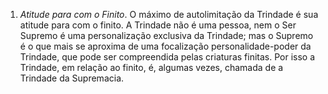 ﻿1. <I>Atitude para com o Finito</I>. O máximo de autolimitação da Trindade é sua atitude para com o finito. A Trindade não é uma pessoa, nem o Ser Supremo é uma personalização exclusiva da Trindade; mas o Supremo é o que mais se aproxima de uma focalização personalidade-poder da Trindade, que pode ser compreendida pelas criaturas finitas. Por isso a Trindade, em relação ao finito, é, algumas vezes, chamada de a Trindade da Supremacia.